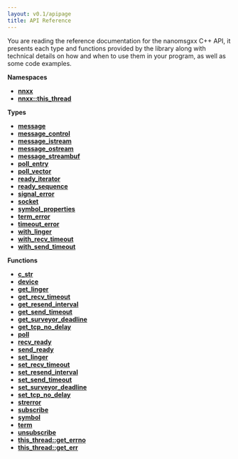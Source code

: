 ```yaml
---
layout: v0.1/apipage
title: API Reference
---
```


You are reading the reference documentation for the nanomsgxx C++ API, it
presents each type and functions provided by the library along with technical
details on how and when to use them in your program, as well as some code
examples.

**Namespaces**

- **[nnxx](api/nnxx/namespace.html)**
- **[nnxx::this_thread](api/nnxx/this_thread/namespace.html)**

**Types**

- **[message](api/nnxx/message.html)**
- **[message&#95;control](api/nnxx/message_control.html)**
- **[message&#95;istream](api/nnxx/message_istream.html)**
- **[message&#95;ostream](api/nnxx/message_ostream.html)**
- **[message&#95;streambuf](api/nnxx/message_streambuf.html)**
- **[poll&#95;entry](api/nnxx/poll_entry.html)**
- **[poll&#95;vector](api/nnxx/poll_vector.html)**
- **[ready&#95;iterator](api/nnxx/ready_iterator.html)**
- **[ready&#95;sequence](api/nnxx/ready_sequence.html)**
- **[signal&#95;error](api/nnxx/signal_error.html)**
- **[socket](api/nnxx/socket.html)**
- **[symbol&#95;properties](api/nnxx/symbol_properties.html)**
- **[term&#95;error](api/nnxx/term_error.html)**
- **[timeout&#95;error](api/nnxx/timeout_error.html)**
- **[with&#95;linger](api/nnxx/with_linger.html)**
- **[with&#95;recv&#95;timeout](api/nnxx/with_recv_timeout.html)**
- **[with&#95;send&#95;timeout](api/nnxx/with_send_timeout.html)**

**Functions**

- **[c_str](api/nnxx/c_str.html)**
- **[device](api/nnxx/device.html)**
- **[get&#95;linger](api/nnxx/get_linger.html)**
- **[get&#95;recv&#95;timeout](api/nnxx/get_recv_timeout.html)**
- **[get&#95;resend&#95;interval](api/nnxx/get_resend_interval.html)**
- **[get&#95;send&#95;timeout](api/nnxx/get_send_timeout.html)**
- **[get&#95;surveyor&#95;deadline](api/nnxx/get_surveyor_deadline.html)**
- **[get&#95;tcp&#95;no&#95;delay](api/nnxx/get_tcp_no_delay.html)**
- **[poll](api/nnxx/poll.html)**
- **[recv_ready](api/nnxx/recv_ready.html)**
- **[send_ready](api/nnxx/send_ready.html)**
- **[set&#95;linger](api/nnxx/set_linger.html)**
- **[set&#95;recv&#95;timeout](api/nnxx/set_recv_timeout.html)**
- **[set&#95;resend&#95;interval](api/nnxx/set_resend_interval.html)**
- **[set&#95;send&#95;timeout](api/nnxx/set_send_timeout.html)**
- **[set&#95;surveyor&#95;deadline](api/nnxx/set_surveyor_deadline.html)**
- **[set&#95;tcp&#95;no&#95;delay](api/nnxx/set_tcp_no_delay.html)**
- **[strerror](api/nnxx/subscribe.html)**
- **[subscribe](api/nnxx/strerror.html)**
- **[symbol](api/nnxx/symbol.html)**
- **[term](api/nnxx/term.html)**
- **[unsubscribe](api/nnxx/unsubscribe.html)**
- **[this&#95;thread::get&#95;errno](api/nnxx/this_thread/get_errno.html)**
- **[this&#95;thread::get&#95;err](api/nnxx/this_thread/get_errno.html)**
